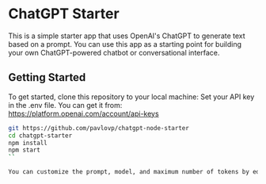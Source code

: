 # ChatGPT Starter

This is a simple starter app that uses OpenAI's ChatGPT to generate text based on a prompt. You can use this app as a starting point for building your own ChatGPT-powered chatbot or conversational interface.

## Getting Started

To get started, clone this repository to your local machine:
Set your API key in the .env file.
You can get it from: https://platform.openai.com/account/api-keys

```bash
git https://github.com/pavlovp/chatgpt-node-starter
cd chatgpt-starter
npm install
npm start
``

You can customize the prompt, model, and maximum number of tokens by editing the index.js file. You'll need to provide your own OpenAI API key in order to use the ChatGPT API. You can either set the OPENAI_API_KEY environment variable, or create a .env file in the project directory and set it there.
